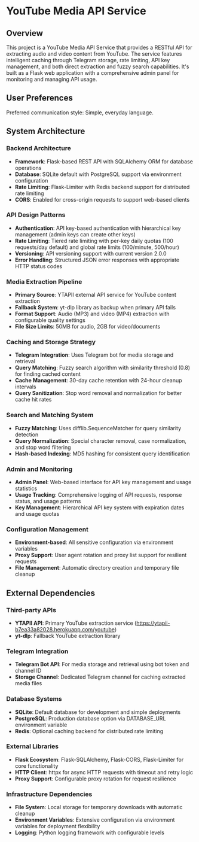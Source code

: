 # YouTube Media API Service

## Overview

This project is a YouTube Media API Service that provides a RESTful API for extracting audio and video content from YouTube. The service features intelligent caching through Telegram storage, rate limiting, API key management, and both direct extraction and fuzzy search capabilities. It's built as a Flask web application with a comprehensive admin panel for monitoring and managing API usage.

## User Preferences

Preferred communication style: Simple, everyday language.

## System Architecture

### Backend Architecture
- **Framework**: Flask-based REST API with SQLAlchemy ORM for database operations
- **Database**: SQLite default with PostgreSQL support via environment configuration
- **Rate Limiting**: Flask-Limiter with Redis backend support for distributed rate limiting
- **CORS**: Enabled for cross-origin requests to support web-based clients

### API Design Patterns
- **Authentication**: API key-based authentication with hierarchical key management (admin keys can create other keys)
- **Rate Limiting**: Tiered rate limiting with per-key daily quotas (100 requests/day default) and global rate limits (100/minute, 500/hour)
- **Versioning**: API versioning support with current version 2.0.0
- **Error Handling**: Structured JSON error responses with appropriate HTTP status codes

### Media Extraction Pipeline
- **Primary Source**: YTAPII external API service for YouTube content extraction
- **Fallback System**: yt-dlp library as backup when primary API fails
- **Format Support**: Audio (MP3) and video (MP4) extraction with configurable quality settings
- **File Size Limits**: 50MB for audio, 2GB for video/documents

### Caching and Storage Strategy
- **Telegram Integration**: Uses Telegram bot for media storage and retrieval
- **Query Matching**: Fuzzy search algorithm with similarity threshold (0.8) for finding cached content
- **Cache Management**: 30-day cache retention with 24-hour cleanup intervals
- **Query Sanitization**: Stop word removal and normalization for better cache hit rates

### Search and Matching System
- **Fuzzy Matching**: Uses difflib.SequenceMatcher for query similarity detection
- **Query Normalization**: Special character removal, case normalization, and stop word filtering
- **Hash-based Indexing**: MD5 hashing for consistent query identification

### Admin and Monitoring
- **Admin Panel**: Web-based interface for API key management and usage statistics
- **Usage Tracking**: Comprehensive logging of API requests, response status, and usage patterns
- **Key Management**: Hierarchical API key system with expiration dates and usage quotas

### Configuration Management
- **Environment-based**: All sensitive configuration via environment variables
- **Proxy Support**: User agent rotation and proxy list support for resilient requests
- **File Management**: Automatic directory creation and temporary file cleanup

## External Dependencies

### Third-party APIs
- **YTAPII API**: Primary YouTube extraction service (https://ytapii-b7ea33a82028.herokuapp.com/youtube)
- **yt-dlp**: Fallback YouTube extraction library

### Telegram Integration
- **Telegram Bot API**: For media storage and retrieval using bot token and channel ID
- **Storage Channel**: Dedicated Telegram channel for caching extracted media files

### Database Systems
- **SQLite**: Default database for development and simple deployments
- **PostgreSQL**: Production database option via DATABASE_URL environment variable
- **Redis**: Optional caching backend for distributed rate limiting

### External Libraries
- **Flask Ecosystem**: Flask-SQLAlchemy, Flask-CORS, Flask-Limiter for core functionality
- **HTTP Client**: httpx for async HTTP requests with timeout and retry logic
- **Proxy Support**: Configurable proxy rotation for request resilience

### Infrastructure Dependencies
- **File System**: Local storage for temporary downloads with automatic cleanup
- **Environment Variables**: Extensive configuration via environment variables for deployment flexibility
- **Logging**: Python logging framework with configurable levels